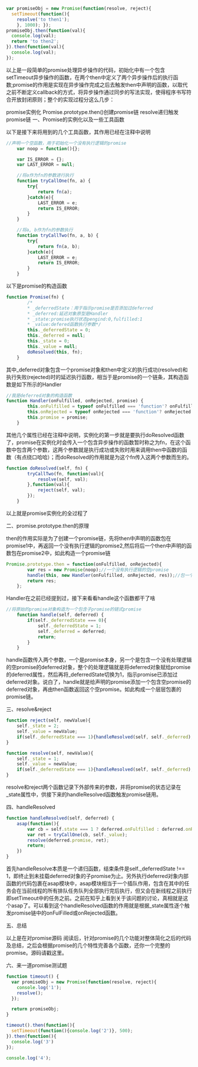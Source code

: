 ```js
var promiseObj = new Promise(function(resolve, reject){ 
  setTimeout(function(){ 
    resolve('to then1');
    }, 1000); });
promiseObj.then(function(val){
  console.log(val);
  return 'to then2'; 
}).then(function(val){ 
  console.log(val); 
});
```
以上是一段简单的promise处理异步操作的代码，初始化中有一个包含setTimeout异步操作的函数，在两个then中定义了两个异步操作后的执行函数;promise的作用是实现在异步操作完成之后去触发then中声明的函数，以取代之前不断定义callback的方式，将异步操作通过同步的写法实现，使得程序书写符合开放封闭原则；整个的实现过程分这么几步：

promise实例化
Promise.prototype.then()创建promise链
resolve递归触发promise链
一、Promise的实例化以及一些工具函数

以下是接下来将用到的几个工具函数，其作用已经在注释中说明
```js
//声明一个空函数，用于初始化一个没有执行逻辑的promise
    var noop = function(){};

    var IS_ERROR = {};
    var LAST_ERROR = null;

    //将a作为fn的参数进行执行
    function tryCallOne(fn, a) {
        try{
            return fn(a);
        }catch(e){
            LAST_ERROR = e;
            return IS_ERROR;
        }
    }

    //将a, b作为fn的参数执行
    function tryCallTwo(fn, a, b) {
        try{
            return fn(a, b);
        }catch(e){
            LAST_ERROR = e;
            return IS_ERROR;
        }
    }
```
以下是promise的构造函数
```js
function Promise(fn) {
        /*
        * _deferredState：用于指示promise是否添加过deferred
        * _deferred:延迟对象原型是Handler
        * _state:promise执行状态pengind:0,fulfilled:1
        * _value:defered函数执行参数*/
        this._deferredState = 0;
        this._deferred = null;
        this._state = 0;
        this._value = null;
        doResolved(this, fn);
    }
```
其中_deferred对象包含一个promise对象和then中定义的执行成功(resolved)和执行失败(rejected)时的延迟执行函数，相当于是promise的一个链条，其构造函数是如下所示的Handler
```js
//我是deferred对象的构造函数
function Handler(onFulfilled, onRejected, promise) {
        this.onFulfilled = typeof onFulfilled === 'function'? onFulfilled: null;
        this.onRejected = typeof onRejected === 'function'? onRejected: null;
        this.promise = promise;
    }
```
其他几个属性已经在注释中说明，实例化的第一步就是要执行doResolved函数了，promise在实例化时会传入一个包含异步操作的函数暂时称之为fn，在这个函数中包含两个参数，这两个参数就是执行成功或失败时用来调用then中函数的函数（有点绕口哈哈）；而doResolved的作用就是为这个fn传入这两个参数而生的。
```js
function doResolved(self, fn) {
        tryCallTwo(fn, function(val){
            resolve(self, val);
        },function(val){
            reject(self, val);
        });
    }
```
以上就是promise实例化的全过程了

二、promise.prototype.then的原理

then的作用实际是为了创建一个promise链，先将then中声明的函数包在promise1中，再返回一个没有执行逻辑的promise2,然后将后一个then中声明的函数包在promise2中，如此构造一个promise链
```js
Promise.prototype.then = function(onFulfilled, onRejected){
        var res = new Promise(noop);//一个没有执行逻辑的空promise
        handle(this, new Handler(onFulfilled, onRejected, res));//包一个promise在当前promise中
        return res;
    };
```
Handler在之前已经提到过，接下来看看handle这个函数都干了啥
```js
//将原始的promise对象构造为一个包含子promise的链式promise
    function handle(self, deferred) {
        if(self._deferredState === 0){
            self._deferredState = 1;
            self._deferred = deferred;
            return;
        }
    }
```
handle函数传入两个参数，一个是promise本身，另一个是包含一个没有处理逻辑的空promise的deferred对象，整个的处理逻辑就是将deferred对象赋给promise的deferred属性，然后再将_deferredState切换为1，指示promise已添加过deferred对象。说白了，handle就是给声明的promise添加一个包含空promise的deferred对象，再由then函数返回这个空promise。如此构成一个层层包裹的promise链。

三、resolve&reject
```js
function reject(self, newValue){
    self._state = 2;
    self._value = newValue;
    if(self._deferredState === 1){handleResolved(self, self._deferred);}
}

function resolve(self, newValue){
    self._state = 1;
    self._value = newValue;
    if(self._deferredState === 1){handleResolved(self, self._deferred);}
}
```
resolve和reject两个函数记录下外部传来的参数，并将promise的状态记录在_state属性中，供接下来的handleResolved函数触发promise链用。

四、handleResolved
```js
function handleResolved(self, deferred) {
    asap(function(){
        var cb = self.state === 1 ? deferred.onFulfilled : deferred.onRejected;
        var ret = tryCallOne(cb, self._value);
        resolve(deferred.promise, ret);
        return;
    })
}
```
首先handleResolve本质是一个递归函数，结束条件是self._deferredState !== 1，即终止到未挂载deferred对象的子promise为止。另外执行deferred对象内部函数的代码包裹在asap模块中，asap模块相当于一个插队作用，包含在其中的任务会在当前线程的所有排队任务队列全部执行完后执行，但又会在新线程之前执行即setTimeout中的任务之前。之前在知乎上看到关于该问题的讨论，真相就是这个asap了。可以看到这个handleResolved函数的作用就是根据_state属性逐个触发promise链中的onFulFilled或onRejected函数。

五、总结

以上是在对promise源码 阅读后，针对promise的几个功能对整体简化之后的代码及总结，之后会根据promise的几个特性完善各个函数，还你一个完整的promise。源码请戳这里。

六、来一道promise测试题
```js
function timeout() {
  var promiseObj = new Promise(function(resolve, reject){
    console.log('1');
    resolve();
  });

  return promiseObj;
}

timeout().then(function(){
  setTimeout(function(){console.log('2')}, 500);
}).then(function(){
  console.log('3')
});

console.log('4');
```
